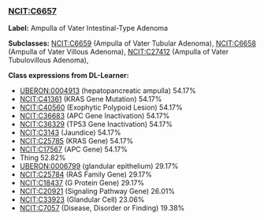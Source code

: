 
### [NCIT:C6657](http://purl.obolibrary.org/obo/NCIT_C6657)
**Label:** Ampulla of Vater Intestinal-Type Adenoma

**Subclasses:** [NCIT:C6659](http://purl.obolibrary.org/obo/NCIT_C6659) (Ampulla of Vater Tubular Adenoma), [NCIT:C6658](http://purl.obolibrary.org/obo/NCIT_C6658) (Ampulla of Vater Villous Adenoma), [NCIT:C27412](http://purl.obolibrary.org/obo/NCIT_C27412) (Ampulla of Vater Tubulovillous Adenoma), 

**Class expressions from DL-Learner:**

- [UBERON:0004913](http://purl.obolibrary.org/obo/UBERON_0004913) (hepatopancreatic ampulla) 54.17%
- [NCIT:C41361](http://purl.obolibrary.org/obo/NCIT_C41361) (KRAS Gene Mutation) 54.17%
- [NCIT:C40560](http://purl.obolibrary.org/obo/NCIT_C40560) (Exophytic Polypoid Lesion) 54.17%
- [NCIT:C36683](http://purl.obolibrary.org/obo/NCIT_C36683) (APC Gene Inactivation) 54.17%
- [NCIT:C36329](http://purl.obolibrary.org/obo/NCIT_C36329) (TP53 Gene Inactivation) 54.17%
- [NCIT:C3143](http://purl.obolibrary.org/obo/NCIT_C3143) (Jaundice) 54.17%
- [NCIT:C25785](http://purl.obolibrary.org/obo/NCIT_C25785) (KRAS Gene) 54.17%
- [NCIT:C17567](http://purl.obolibrary.org/obo/NCIT_C17567) (APC Gene) 54.17%
- Thing 52.82%
- [UBERON:0006799](http://purl.obolibrary.org/obo/UBERON_0006799) (glandular epithelium) 29.17%
- [NCIT:C25784](http://purl.obolibrary.org/obo/NCIT_C25784) (RAS Family Gene) 29.17%
- [NCIT:C18437](http://purl.obolibrary.org/obo/NCIT_C18437) (G Protein Gene) 29.17%
- [NCIT:C20921](http://purl.obolibrary.org/obo/NCIT_C20921) (Signaling Pathway Gene) 26.01%
- [NCIT:C33923](http://purl.obolibrary.org/obo/NCIT_C33923) (Glandular Cell) 23.06%
- [NCIT:C7057](http://purl.obolibrary.org/obo/NCIT_C7057) (Disease, Disorder or Finding) 19.38%


